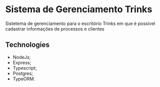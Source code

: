# Sistema de Gerenciamento Trinks
Sistetema de gerenciamento para o escritório Trinks em que é possível cadastrar informações de processos e clientes


## Technologies
- NodeJs;
- Express;
- Typescript;
- Postgres;
- TypeORM.
